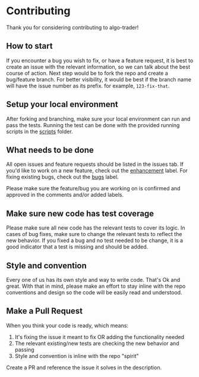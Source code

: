 # Contributing 

Thank you for considering contributing to algo-trader! 

## How to start
If you encounter a bug you wish to fix, or have a feature request, it is best to create an issue with the relevant 
information, so we can talk about the best course of action. 
Next step would be to fork the repo and create a bug/feature branch. 
For better visibility, it would be best if the branch name will have the issue number as its prefix. for example, `123-fix-that`.

## Setup your local environment
After forking and branching, make sure your local environment can run and pass the tests.
Running the test can be done with the provided running scripts in the [scripts](scripts) folder.

## What needs to be done
All open issues and feature requests should be listed in the issues tab. 
If you'd like to work on a new feature, check out the [enhancement](https://github.com/idanya/algo-trader/labels/enhancement) label. 
For fixing existing bugs, check out the [bugs](https://github.com/idanya/algo-trader/labels/bug) label.

Please make sure the feature/bug you are working on is confirmed and approved in the comments and/or added labels.  

## Make sure new code has test coverage
Please make sure all new code has the relevant tests to cover its logic. In cases of bug fixes, make sure to change the relevant tests to reflect the new behavior. 
If you fixed a bug and no test needed to be change, it is a good indicator that a test is missing and should be added. 

## Style and convention
Every one of us has its own style and way to write code. That's Ok and great. 
With that in mind, please make an effort to stay inline with the repo conventions and design so the code will be easily read and understood.

## Make a Pull Request
When you think your code is ready, which means: 

1. It's fixing the issue it meant to fix OR adding the functionality needed
2. The relevant existing/new tests are checking the new behavior and passing
3. Style and convention is inline with the repo "spirit"

Create a PR and reference the issue it solves in the description. 






